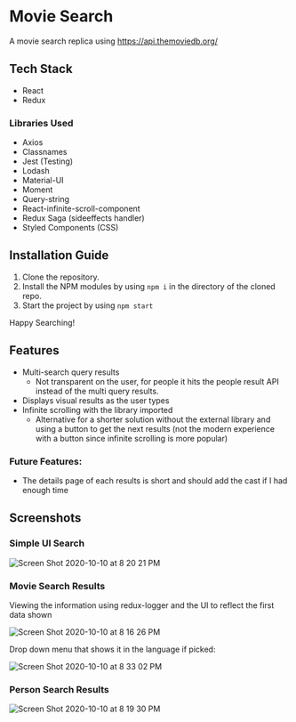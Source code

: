 # Movie Search

A movie search replica using https://api.themoviedb.org/

## Tech Stack
  - React
  - Redux
  
### Libraries Used
  - Axios
  - Classnames
  - Jest (Testing)
  - Lodash
  - Material-UI
  - Moment
  - Query-string
  - React-infinite-scroll-component
  - Redux Saga (sideeffects handler)
  - Styled Components (CSS)
  
## Installation Guide
1. Clone the repository.
2. Install the NPM modules by using ```npm i``` in the directory of the cloned repo.
3. Start the project by using ```npm start```

Happy Searching!

## Features
 - Multi-search query results
    - Not transparent on the user, for people it hits the people result API instead of the multi query results.
 - Displays visual results as the user types
 - Infinite scrolling with the library imported
      - Alternative for a shorter solution without the external library and using a button to get the next results (not the modern experience with a button since           infinite scrolling is more popular)

 
 ### Future Features:
 - The details page of each results is short and should add the cast if I had enough time
 

## Screenshots

### Simple UI Search

![Screen Shot 2020-10-10 at 8 20 21 PM](https://user-images.githubusercontent.com/29897267/95667681-5a3d3680-0b37-11eb-9b08-ebd31fbf9252.png)

### Movie Search Results

Viewing the information using redux-logger and the UI to reflect the first data shown

![Screen Shot 2020-10-10 at 8 16 26 PM](https://user-images.githubusercontent.com/29897267/95667697-7f31a980-0b37-11eb-99d7-bd4724a2ac1a.png)

Drop down menu that shows it in the language if picked:

![Screen Shot 2020-10-10 at 8 33 02 PM](https://user-images.githubusercontent.com/29897267/95667724-ddf72300-0b37-11eb-8ea5-b51be6f85b7f.png)


### Person Search Results

![Screen Shot 2020-10-10 at 8 19 30 PM](https://user-images.githubusercontent.com/29897267/95667703-8e185c00-0b37-11eb-818f-5cbaf641d96c.png)
